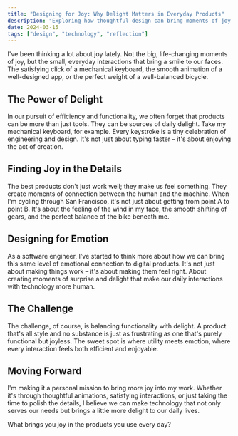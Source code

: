 ```yaml
---
title: "Designing for Joy: Why Delight Matters in Everyday Products"
description: "Exploring how thoughtful design can bring moments of joy to our daily interactions with technology and physical objects."
date: 2024-03-15
tags: ["design", "technology", "reflection"]
---
```


I've been thinking a lot about joy lately. Not the big, life-changing moments of joy, but the small, everyday interactions that bring a smile to our faces. The satisfying click of a mechanical keyboard, the smooth animation of a well-designed app, or the perfect weight of a well-balanced bicycle.

## The Power of Delight

In our pursuit of efficiency and functionality, we often forget that products can be more than just tools. They can be sources of daily delight. Take my mechanical keyboard, for example. Every keystroke is a tiny celebration of engineering and design. It's not just about typing faster – it's about enjoying the act of creation.

## Finding Joy in the Details

The best products don't just work well; they make us feel something. They create moments of connection between the human and the machine. When I'm cycling through San Francisco, it's not just about getting from point A to point B. It's about the feeling of the wind in my face, the smooth shifting of gears, and the perfect balance of the bike beneath me.

## Designing for Emotion

As a software engineer, I've started to think more about how we can bring this same level of emotional connection to digital products. It's not just about making things work – it's about making them feel right. About creating moments of surprise and delight that make our daily interactions with technology more human.

## The Challenge

The challenge, of course, is balancing functionality with delight. A product that's all style and no substance is just as frustrating as one that's purely functional but joyless. The sweet spot is where utility meets emotion, where every interaction feels both efficient and enjoyable.

## Moving Forward

I'm making it a personal mission to bring more joy into my work. Whether it's through thoughtful animations, satisfying interactions, or just taking the time to polish the details, I believe we can make technology that not only serves our needs but brings a little more delight to our daily lives.

What brings you joy in the products you use every day? 